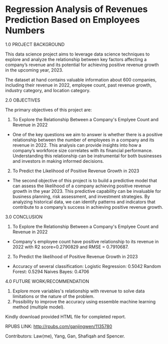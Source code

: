 # Regression Analysis of Revenues Prediction Based on Employees Numbers

1.0 PROJECT BACKGROUND

This data science project aims to leverage data science techniques to explore and analyze the relationship between key factors affecting a company’s revenue and its potential for achieving positive revenue growth in the upcoming year, 2023.

The dataset at hand contains valuable information about 600 companies, including their revenue in 2022, employee count, past revenue growth, industry category, and location category.

2.0 OBJECTIVES

The primary objectives of this project are:

1. To Explore the Relationship Between a Company's Emplyee Count and Revenue in 2022
- One of the key questions we aim to answer is whether there is a positive relationship between the number of employees in a company and its revenue in 2022. This analysis can provide insights into how a company’s workforce size correlates with its financial performance. Understanding this relationship can be instrumental for both businesses and investors in making informed decisions.

2. To Predict the Likelihood of Positive Revenue Growth in 2023
- The second objective of this project is to build a predictive model that can assess the likelihood of a company achieving positive revenue growth in the year 2023. This predictive capability can be invaluable for business planning, risk assessment, and investment strategies. By analyzing historical data, we can identify patterns and indicators that contribute to a company’s success in achieving positive revenue growth.

3.0 CONCLUSION

1. To Explore the Relationship Between a Company's Emplyee Count and Revenue in 2022
- Company's employee count have positive relationship to its revenue in 2022 with R2 score=0.2790829 and RMSE = 0.7910687.

2. To Predict the likelihood of Positive Revenue Growth in 2023
- Accuracy of several classification:
  Logistic Regression: 0.5042
  Random Forest: 0.5294
  Naives Bayes: 0.4706

4.0 FUTURE WORK/RECOMMENDATION
1. Explore more variables's relationship with revenue to solve data limitations or the nature of the problem.
2. Possibility to improve the accuracy using essemble machine learning method (multiple model).


Kindly download provided HTML file for completed report.

RPUBS LINK: http://rpubs.com/ganjingwen/1135780

Contributors: Law(me), Yang, Gan, Shafiqah and Spencer.
